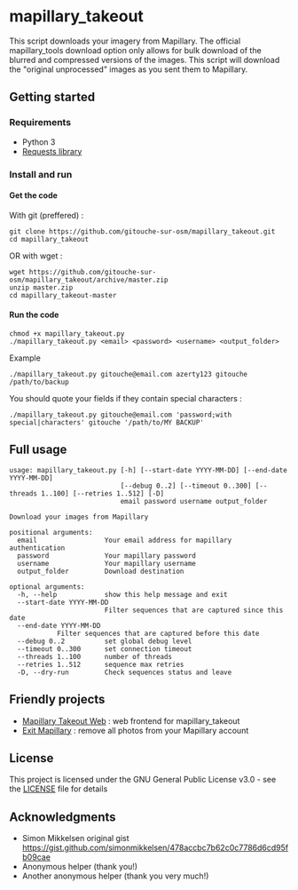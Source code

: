 # mapillary_takeout

This script downloads your imagery from Mapillary. The official mapillary_tools download option only allows for bulk download of the blurred and compressed versions of the images. This script will download the "original unprocessed" images as you sent them to Mapillary.

## Getting started

### Requirements

* Python 3
* [Requests library](https://requests.readthedocs.io)

### Install and run
#### Get the code
With git (preffered) :
```
git clone https://github.com/gitouche-sur-osm/mapillary_takeout.git
cd mapillary_takeout
```
OR with wget :
```
wget https://github.com/gitouche-sur-osm/mapillary_takeout/archive/master.zip
unzip master.zip
cd mapillary_takeout-master
```
#### Run the code
```
chmod +x mapillary_takeout.py
./mapillary_takeout.py <email> <password> <username> <output_folder>
```
Example
```
./mapillary_takeout.py gitouche@email.com azerty123 gitouche /path/to/backup
```
You should quote your fields if they contain special characters :
```
./mapillary_takeout.py gitouche@email.com 'password;with special|characters' gitouche '/path/to/MY BACKUP'
```
## Full usage
```
usage: mapillary_takeout.py [-h] [--start-date YYYY-MM-DD] [--end-date YYYY-MM-DD]
                            [--debug 0..2] [--timeout 0..300] [--threads 1..100] [--retries 1..512] [-D]
                            email password username output_folder

Download your images from Mapillary

positional arguments:
  email                 Your email address for mapillary authentication
  password              Your mapillary password
  username              Your mapillary username
  output_folder         Download destination

optional arguments:
  -h, --help            show this help message and exit
  --start-date YYYY-MM-DD
                        Filter sequences that are captured since this date
  --end-date YYYY-MM-DD
			Filter sequences that are captured before this date
  --debug 0..2          set global debug level
  --timeout 0..300      set connection timeout
  --threads 1..100      number of threads
  --retries 1..512      sequence max retries
  -D, --dry-run         Check sequences status and leave
```							

## Friendly projects

* [Mapillary Takeout Web](https://github.com/frodrigo/mapillary_takeout_web) : web frontend for mapillary_takeout
* [Exit Mapillary](https://framagit.org/Midgard/exit-mapillary) : remove all photos from your Mapillary account

## License

This project is licensed under the GNU General Public License v3.0 - see the [LICENSE](LICENSE) file for details

## Acknowledgments

* Simon Mikkelsen original gist https://gist.github.com/simonmikkelsen/478accbc7b62c0c7786d6cd95fb09cae
* Anonymous helper (thank you!)
* Another anonymous helper (thank you very much!)
